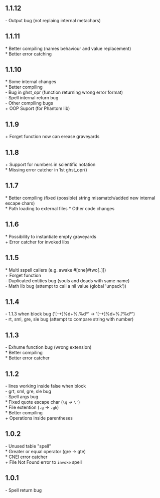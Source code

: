 ## 1.1.12
\- Output bug (not replaing internal metachars)

## 1.1.11
\* Better compiling (names behaviour and value replacement)<br/>
\* Better error catching

## 1.1.10
\* Some internal changes<br/>
\* Better compiling<br/>
\- Bug in ghst_opr (function returning wrong error format)<br/>
\- Spell internal return bug<br/>
\- Other compiling bugs<br/>
\+ OOP Suport (for Phantom lib)

## 1.1.9
\+ Forget function now can erease graveyards

## 1.1.8
\+ Support for numbers in scientific notation<br/>
\* Missing error catcher in 1st ghst_opr()

## 1.1.7
\* Better compiling (fixed (possible) string missmatch/added new internal escape chars)<br/>
\* Path loading to external files
\* Other code changes

## 1.1.6
\* Possibility to instantiate empty graveyards<br/>
\+ Error catcher for invoked libs

## 1.1.5
\* Multi sspell callers (e.g. awake #\[one\[#two\[\_]])<br/>
\+ Forget function<br/>
\- Duplicated entities bug (souls and deads with same name)<br/>
\- Math lib bug (attempt to call a nil value (global 'unpack'))<br/>

## 1.1.4
\- 1.1.3 when block bug ('\[-+]%d+%.%d*' -> '\[-+]%d+%.?%d*')<br/>
\- rt, sml, gre, sle bug (attempt to compare string with number)

## 1.1.3
\- Exhume function bug (wrong extension)<br/>
\* Better compiling<br/>
\* Better <eof> error catcher

## 1.1.2
\- lines working inside false when block<br/>
\- grt, sml, gre, sle bug<br/>
\- Spell args bug<br/>
\* Fixed quote escape char (`\q` -> `\'`)<br/>
\* File extention (`.g` -> `.gh`)<br/>
\* Better compiling<br/>
\+ Operations inside parentheses

## 1.0.2
\- Unused table "spell"<br/>
\* Greater or equal operator (gre -> gte)<br/>
\* CNEI error catcher<br/>
\+ File Not Found error to `invoke` spell<br/>

## 1.0.1
\- Spell return bug
